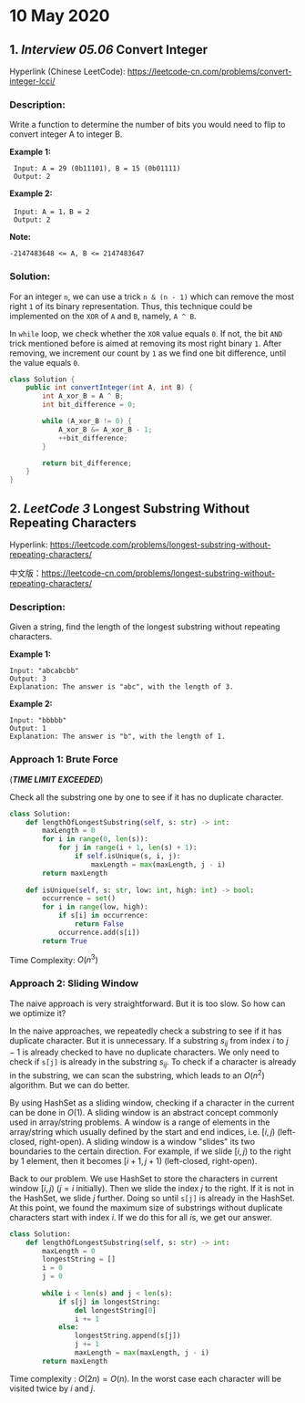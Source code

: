 # 10 May 2020 #

## 1. _Interview 05.06_ Convert Integer ##

Hyperlink (Chinese LeetCode): https://leetcode-cn.com/problems/convert-integer-lcci/

### **Description:** ###

Write a function to determine the number of bits you would need to flip to convert integer A to integer B.

**Example 1:**

```
 Input: A = 29 (0b11101), B = 15 (0b01111)
 Output: 2
```

**Example 2:**

```
 Input: A = 1，B = 2
 Output: 2
```

**Note:**

```
-2147483648 <= A, B <= 2147483647
```

### **Solution:** ###

For an integer `n`, we can use a trick `n & (n - 1)` which can remove the most right `1` of its binary representation. Thus, this technique could be implemented on the `XOR` of `A` and `B`, namely, `A ^ B`.

In `while` loop, we check whether the `XOR` value equals `0`. If not, the bit `AND` trick mentioned before is aimed at removing its most right binary `1`. After removing, we increment our count by `1` as we find one bit difference, until the value equals `0`.

```java
class Solution {
    public int convertInteger(int A, int B) {
        int A_xor_B = A ^ B;
        int bit_difference = 0;

        while (A_xor_B != 0) {
            A_xor_B &= A_xor_B - 1;
            ++bit_difference;
        }

        return bit_difference;
    }
}
```

## 2. _LeetCode 3_ Longest Substring Without Repeating Characters ##

Hyperlink: https://leetcode.com/problems/longest-substring-without-repeating-characters/

中文版：https://leetcode-cn.com/problems/longest-substring-without-repeating-characters/

### **Description:** ###

Given a string, find the length of the longest substring without repeating characters.

**Example 1:**

```
Input: "abcabcbb"
Output: 3 
Explanation: The answer is "abc", with the length of 3. 
```

**Example 2:**

```
Input: "bbbbb"
Output: 1
Explanation: The answer is "b", with the length of 1.
```

### **Approach 1: Brute Force** ###

(**_TIME LIMIT EXCEEDED_**)

Check all the substring one by one to see if it has no duplicate character.

```python
class Solution:
    def lengthOfLongestSubstring(self, s: str) -> int:
        maxLength = 0
        for i in range(0, len(s)):
            for j in range(i + 1, len(s) + 1):
                if self.isUnique(s, i, j):
                    maxLength = max(maxLength, j - i)
        return maxLength
        
    def isUnique(self, s: str, low: int, high: int) -> bool:
        occurrence = set()
        for i in range(low, high):
            if s[i] in occurrence:
                return False
            occurrence.add(s[i])
        return True
```

Time Complexity: $O(n^3)$

### **Approach 2: Sliding Window** ###

The naive approach is very straightforward. But it is too slow. So how can we optimize it?

In the naive approaches, we repeatedly check a substring to see if it has duplicate character. But it is unnecessary. If a substring $s_{ij}$ from index $i$ to $j - 1$ is already checked to have no duplicate characters. We only need to check if `s[j]` is already in the substring $s_{ij}$. To check if a character is already in the substring, we can scan the substring, which leads to an $O(n^2)$ algorithm. But we can do better.

By using HashSet as a sliding window, checking if a character in the current can be done in $O(1)$. A sliding window is an abstract concept commonly used in array/string problems. A window is a range of elements in the array/string which usually defined by the start and end indices, i.e. $[i, j)$ (left-closed, right-open). A sliding window is a window "slides" its two boundaries to the certain direction. For example, if we slide $[i, j)$ to the right by $1$ element, then it becomes $[i+1, j+1)$ (left-closed, right-open).

Back to our problem. We use HashSet to store the characters in current window $[i, j)$ ($j = i$ initially). Then we slide the index $j$ to the right. If it is not in the HashSet, we slide $j$ further. Doing so until `s[j]` is already in the HashSet. At this point, we found the maximum size of substrings without duplicate characters start with index $i$. If we do this for all $i$s, we get our answer.

```python
class Solution:
    def lengthOfLongestSubstring(self, s: str) -> int:
        maxLength = 0
        longestString = []
        i = 0
        j = 0
        
        while i < len(s) and j < len(s):
            if s[j] in longestString:
                del longestString[0]
                i += 1
            else:
                longestString.append(s[j])
                j += 1
                maxLength = max(maxLength, j - i)
        return maxLength
```

Time complexity : $O(2n) = O(n)$. In the worst case each character will be visited twice by $i$ and $j$.

